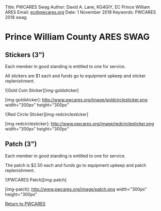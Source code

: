 Title: PWCARES Swag
Author: David A. Lane, KG4GIY, EC Prince William ARES
Email: ec@pwcares.org
Date: 1 November 2018 
Keywords: PWCARES 2018 swag

# Prince William County ARES SWAG

## Stickers (3")

Each member in good standing is entitled to one for service. 

All stickers are $1 each and funds go to equipment upkeep and sticker replenishment. 

![Gold Coin Sticker][img-goldsticker]

[img-goldsticker]: http://www.pwcares.org/image/goldcirclesticker.png width="300px" height="300px"

![Red Circle Sticker][img-redcirclesticker]

[img-redcirclesticker]: http://www.pwcares.org/image/redcirclesticker.png width="300px" height="300px"


## Patch (3")

Each member in good standing is entitled to one for service. 

The patch is $2.50 each and funds go to equipment upkeep and patch replenishment. 

![PWCARES Patch][img-patch]

[img-patch]: http://www.pwcares.org/image/patch.png width="300px" height="300px"

[Return to PWCARES](https://www.pwcares.org/)